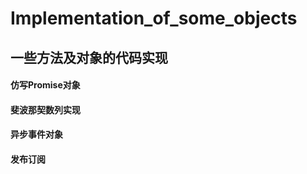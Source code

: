 # Implementation_of_some_objects
## 一些方法及对象的代码实现

#### 仿写Promise对象
#### 斐波那契数列实现
#### 异步事件对象
#### 发布订阅
